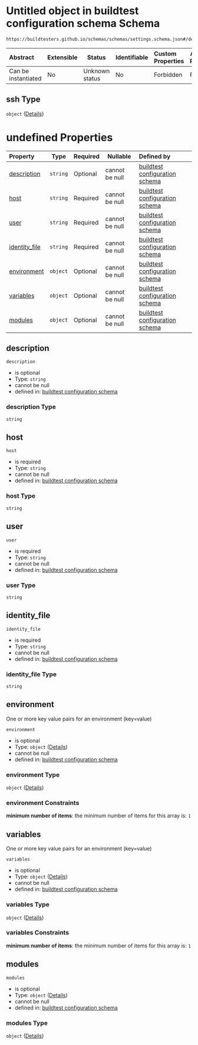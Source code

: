 # Untitled object in buildtest configuration schema Schema

```txt
https://buildtesters.github.io/schemas/schemas/settings.schema.json#/definitions/ssh
```




| Abstract            | Extensible | Status         | Identifiable | Custom Properties | Additional Properties | Access Restrictions | Defined In                                                                   |
| :------------------ | ---------- | -------------- | ------------ | :---------------- | --------------------- | ------------------- | ---------------------------------------------------------------------------- |
| Can be instantiated | No         | Unknown status | No           | Forbidden         | Forbidden             | none                | [settings.schema.json\*](../out/settings.schema.json "open original schema") |

## ssh Type

`object` ([Details](settings-definitions-ssh.md))

# undefined Properties

| Property                        | Type     | Required | Nullable       | Defined by                                                                                                                                                                                                  |
| :------------------------------ | -------- | -------- | -------------- | :---------------------------------------------------------------------------------------------------------------------------------------------------------------------------------------------------------- |
| [description](#description)     | `string` | Optional | cannot be null | [buildtest configuration schema](settings-definitions-ssh-properties-description.md "https&#x3A;//buildtesters.github.io/schemas/schemas/settings.schema.json#/definitions/ssh/properties/description")     |
| [host](#host)                   | `string` | Required | cannot be null | [buildtest configuration schema](settings-definitions-ssh-properties-host.md "https&#x3A;//buildtesters.github.io/schemas/schemas/settings.schema.json#/definitions/ssh/properties/host")                   |
| [user](#user)                   | `string` | Required | cannot be null | [buildtest configuration schema](settings-definitions-ssh-properties-user.md "https&#x3A;//buildtesters.github.io/schemas/schemas/settings.schema.json#/definitions/ssh/properties/user")                   |
| [identity_file](#identity_file) | `string` | Required | cannot be null | [buildtest configuration schema](settings-definitions-ssh-properties-identity_file.md "https&#x3A;//buildtesters.github.io/schemas/schemas/settings.schema.json#/definitions/ssh/properties/identity_file") |
| [environment](#environment)     | `object` | Optional | cannot be null | [buildtest configuration schema](global-definitions-env.md "https&#x3A;//buildtesters.github.io/schemas/schemas/settings.schema.json#/definitions/ssh/properties/environment")                              |
| [variables](#variables)         | `object` | Optional | cannot be null | [buildtest configuration schema](global-definitions-env.md "https&#x3A;//buildtesters.github.io/schemas/schemas/settings.schema.json#/definitions/ssh/properties/variables")                                |
| [modules](#modules)             | `object` | Optional | cannot be null | [buildtest configuration schema](settings-definitions-modules.md "https&#x3A;//buildtesters.github.io/schemas/schemas/settings.schema.json#/definitions/ssh/properties/modules")                            |

## description




`description`

-   is optional
-   Type: `string`
-   cannot be null
-   defined in: [buildtest configuration schema](settings-definitions-ssh-properties-description.md "https&#x3A;//buildtesters.github.io/schemas/schemas/settings.schema.json#/definitions/ssh/properties/description")

### description Type

`string`

## host




`host`

-   is required
-   Type: `string`
-   cannot be null
-   defined in: [buildtest configuration schema](settings-definitions-ssh-properties-host.md "https&#x3A;//buildtesters.github.io/schemas/schemas/settings.schema.json#/definitions/ssh/properties/host")

### host Type

`string`

## user




`user`

-   is required
-   Type: `string`
-   cannot be null
-   defined in: [buildtest configuration schema](settings-definitions-ssh-properties-user.md "https&#x3A;//buildtesters.github.io/schemas/schemas/settings.schema.json#/definitions/ssh/properties/user")

### user Type

`string`

## identity_file




`identity_file`

-   is required
-   Type: `string`
-   cannot be null
-   defined in: [buildtest configuration schema](settings-definitions-ssh-properties-identity_file.md "https&#x3A;//buildtesters.github.io/schemas/schemas/settings.schema.json#/definitions/ssh/properties/identity_file")

### identity_file Type

`string`

## environment

One or more key value pairs for an environment (key=value)


`environment`

-   is optional
-   Type: `object` ([Details](global-definitions-env.md))
-   cannot be null
-   defined in: [buildtest configuration schema](global-definitions-env.md "https&#x3A;//buildtesters.github.io/schemas/schemas/settings.schema.json#/definitions/ssh/properties/environment")

### environment Type

`object` ([Details](global-definitions-env.md))

### environment Constraints

**minimum number of items**: the minimum number of items for this array is: `1`

## variables

One or more key value pairs for an environment (key=value)


`variables`

-   is optional
-   Type: `object` ([Details](global-definitions-env.md))
-   cannot be null
-   defined in: [buildtest configuration schema](global-definitions-env.md "https&#x3A;//buildtesters.github.io/schemas/schemas/settings.schema.json#/definitions/ssh/properties/variables")

### variables Type

`object` ([Details](global-definitions-env.md))

### variables Constraints

**minimum number of items**: the minimum number of items for this array is: `1`

## modules




`modules`

-   is optional
-   Type: `object` ([Details](settings-definitions-modules.md))
-   cannot be null
-   defined in: [buildtest configuration schema](settings-definitions-modules.md "https&#x3A;//buildtesters.github.io/schemas/schemas/settings.schema.json#/definitions/ssh/properties/modules")

### modules Type

`object` ([Details](settings-definitions-modules.md))
